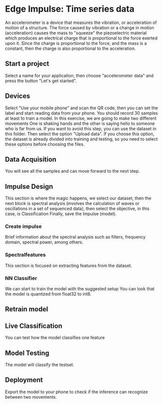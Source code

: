 # Edge Impulse: Time series data #

An accelerometer is a device that measures the vibration, or acceleration of motion of a structure. The force caused by vibration or a change in motion (acceleration) causes the mass to "squeeze" the piezoelectric material which produces an electrical charge that is proportional to the force exerted upon it. Since the charge is proportional to the force, and the mass is a constant, then the charge is also proportional to the acceleration.

## Start a project ##
 Select a name for your application, then choose "accelerometer data" and press the button "Let's get started". 
 ## Devices ###
 
Select "Use your mobile phone" and scan the QR code, then you can set the label and start reading data from your phone. You should record 30 samples at least to train a model. In this exercise, we are going to make two different movements One is shaking hands and the other is saying hello to someone who is far from us. If you want to avoid this step, you can use the dataset in this folder. Then select the option "Upload data". If you choose this option, the dataset is already divided into training and testing, so you need to select these options before choosing the files. 
 
 ## Data Acquisition ##
 
 You will see all the samples and can move forward to the next step. 
 
 ## Impulse Design ##
 
 This section is where the magic happens, we select our dataset, then the next block is spectral analysis (involves the calculation of waves or oscillations in a set of sequenced data), then select the objective, in this case, is Classification Finally, save the Impulse (model). 

### Create impulse ###
Brief information about the spectral analysis such as filters, frequency domain, spectral power, among others.

 ### Spectralfeatures ###
This section is focused on extracting features from the dataset.

### NN Classifier ###
We can start to train the model with the suggested setup
You can look that the model is quantized from float32 to int8.

## Retrain model ##
## Live Classification ## 
You can test how the model classifies one feature 

## Model Testing ##
The model will classify the testset.

## Deployment ##
Export the model to your phone to check if the inference can recognize between two movements.
 




 
 
